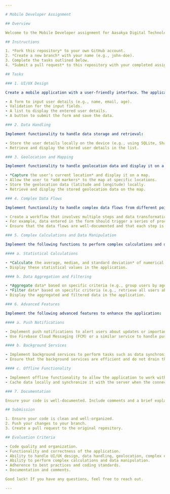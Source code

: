 ```yaml
---

# Mobile Developer Assignment

## Overview

Welcome to the Mobile Developer assignment for Aasakya Digital Technologies Pvt Ltd. This test is designed to evaluate your skills in mobile app development, including UI/UX design, data handling, geolocation, complex data flows, and advanced features. You have *2 days* to complete this assignment.

## Instructions

1. *Fork this repository* to your own GitHub account.
2. *Create a new branch* with your name (e.g., john-doe).
3. Complete the tasks outlined below.
4. *Submit a pull request* to this repository with your completed assignment.

## Tasks

### 1. UI/UX Design

Create a mobile application with a user-friendly interface. The application should include:

- A form to input user details (e.g., name, email, age).
- Validation for the input fields.
- A list to display the entered user details.
- A button to submit the form and save the data.

### 2. Data Handling

Implement functionality to handle data storage and retrieval:

- Store the user details locally on the device (e.g., using SQLite, SharedPreferences, or local storage).
- Retrieve and display the stored user details in the list.

### 3. Geolocation and Mapping

Implement functionality to handle geolocation data and display it on a map:

- *Capture the user's current location* and display it on a map.
- Allow the user to *add markers* to the map at specific locations.
- Store the geolocation data (latitude and longitude) locally.
- Retrieve and display the stored geolocation data on the map.

### 4. Complex Data Flows

Implement functionality to handle complex data flows from different points:

- Create a workflow that involves multiple steps and data transformations.
- For example, data entered in the form should trigger a series of processes, such as validation, transformation, and storage.
- Ensure that the data flows are well-documented and that each step is clearly defined.

### 5. Complex Calculations and Data Manipulation

Implement the following functions to perform complex calculations and data manipulation:

#### a. Statistical Calculations

- *Calculate the average, median, and standard deviation* of numerical data (e.g., ages of users).
- Display these statistical values in the application.

#### b. Data Aggregation and Filtering

- *Aggregate data* based on specific criteria (e.g., group users by age range and calculate the count for each group).
- *Filter data* based on specific criteria (e.g., retrieve all users above a certain age).
- Display the aggregated and filtered data in the application.

### 6. Advanced Features

Implement the following advanced features to enhance the application:

#### a. Push Notifications

- Implement push notifications to alert users about updates or important information.
- Use Firebase Cloud Messaging (FCM) or a similar service to handle push notifications.

#### b. Background Services

- Implement background services to perform tasks such as data synchronization or periodic updates.
- Ensure that the background services are efficient and do not drain the device's battery.

#### c. Offline Functionality

- Implement offline functionality to allow the application to work without an internet connection.
- Cache data locally and synchronize it with the server when the connection is restored.

### 7. Documentation

Ensure your code is well-documented. Include comments and a brief explanation of your approach in the README file.

## Submission

1. Ensure your code is clean and well-organized.
2. Push your changes to your branch.
3. Create a pull request to the original repository.

## Evaluation Criteria

- Code quality and organization.
- Functionality and correctness of the application.
- Ability to handle UI/UX design, data handling, geolocation, complex data flows, and advanced features.
- Ability to perform complex calculations and data manipulation.
- Adherence to best practices and coding standards.
- Documentation and comments.

Good luck! If you have any questions, feel free to reach out.

---
```

